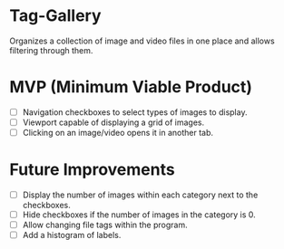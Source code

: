 # Tag-Gallery
Organizes a collection of image and video files in one place and allows filtering through them.

# MVP (Minimum Viable Product)
- [ ] Navigation checkboxes to select types of images to display.
- [ ] Viewport capable of displaying a grid of images.
- [ ] Clicking on an image/video opens it in another tab.

# Future Improvements
- [ ] Display the number of images within each category next to the checkboxes.
- [ ] Hide checkboxes if the number of images in the category is 0.
- [ ] Allow changing file tags within the program.
- [ ] Add a histogram of labels.
